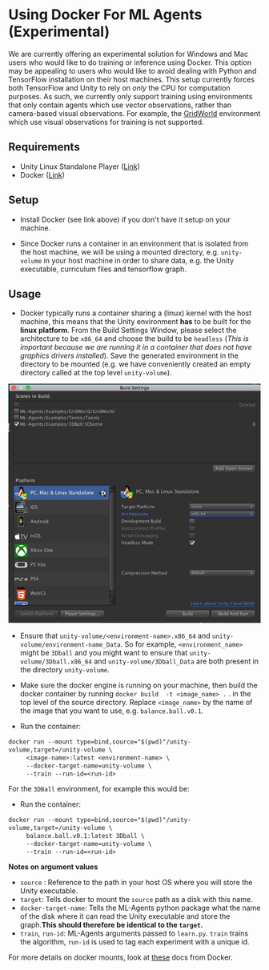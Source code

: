 # Using Docker For ML Agents (Experimental)

We are currently offering an experimental solution for Windows and Mac users who would like to do training or inference using Docker. This option may be appealing to users who would like to avoid dealing with Python and TensorFlow installation on their host machines. This setup currently forces both TensorFlow and Unity to rely on _only_ the CPU for computation purposes. As such, we currently only support training using environments that only contain agents which use vector observations, rather than camera-based visual observations. For example, the [GridWorld](Example-Environments.md#gridworld) environment which use visual observations for training is not supported. 

## Requirements
- Unity Linux Standalone Player ([Link](https://unity3d.com/get-unity/download?ref=professional&_ga=2.161111422.259506921.1519336396-1357272041.1488299149))
- Docker ([Link](https://www.docker.com/community-edition#/download))

## Setup

- Install Docker (see link above) if you don't have it setup on your machine. 

- Since Docker runs a container in an environment that is isolated from the host machine, we will be using a mounted directory, e.g. `unity-volume` in your host machine in order to share data, e.g. the Unity executable, curriculum files and tensorflow graph.

## Usage

- Docker typically runs a container sharing a (linux) kernel with the host machine, this means that the 
Unity environment **has** to be built for the **linux platform**. From the Build Settings Window, please select the architecture to be `x86_64` and choose the build to be `headless` (_This is important because we are running it in a container that does not have graphics drivers installed_). 
Save the generated environment in the directory to be mounted (e.g. we have conveniently created an empty directory called at the top level `unity-volume`). 

![Build Settings For Docker](images/docker_build_settings.png)

- Ensure that `unity-volume/<environment-name>.x86_64` and `unity-volume/environment-name_Data`. So for example, `<environment_name>` might be `3Dball` and you might want to ensure that `unity-volume/3Dball.x86_64` and `unity-volume/3Dball_Data` are both present in the directory `unity-volume`.

- Make sure the docker engine is running on your machine, then build the docker container by running `docker build  -t <image_name> .` . in the top level of the source directory. Replace `<image_name>` by the name of the image that you want to use, e.g. `balance.ball.v0.1`.

- Run the container:

```
docker run --mount type=bind,source="$(pwd)"/unity-volume,target=/unity-volume \
	 <image-name>:latest <environment-name> \
	 --docker-target-name=unity-volume \
	 --train --run-id=<run-id>
```

For the `3DBall` environment, for example this would be:

- Run the container:

```
docker run --mount type=bind,source="$(pwd)"/unity-volume,target=/unity-volume \
	 balance.ball.v0.1:latest 3Dball \
	 --docker-target-name=unity-volume \
	 --train --run-id=<run-id>
```

**Notes on argument values** 

- `source` : Reference to the path in your host OS where you will store the Unity executable. 
- `target`: Tells docker to mount the `source` path as a disk with this name. 
- `docker-target-name`: Tells the ML-Agents python package what the name of the disk where it can read the Unity executable and store the graph.**This should therefore be identical to the `target`.**
- `train`, `run-id`: ML-Agents arguments passed to `learn.py`. `train` trains the algorithm, `run-id` is used to tag each experiment with a unique id. 


For more details on docker mounts, look at [these](https://docs.docker.com/storage/bind-mounts/) docs from Docker.




